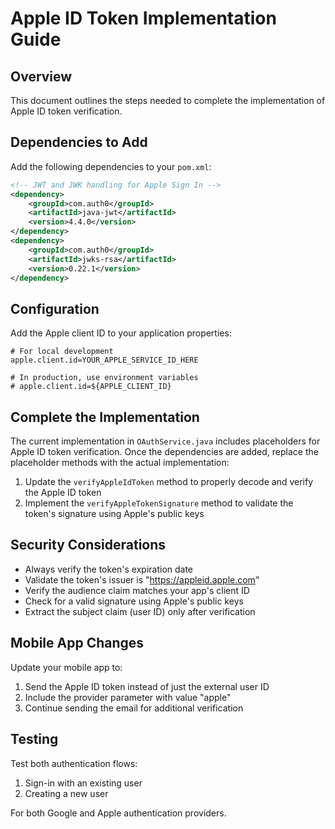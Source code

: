 # Apple ID Token Implementation Guide

## Overview
This document outlines the steps needed to complete the implementation of Apple ID token verification.

## Dependencies to Add
Add the following dependencies to your `pom.xml`:

```xml
<!-- JWT and JWK handling for Apple Sign In -->
<dependency>
    <groupId>com.auth0</groupId>
    <artifactId>java-jwt</artifactId>
    <version>4.4.0</version>
</dependency>
<dependency>
    <groupId>com.auth0</groupId>
    <artifactId>jwks-rsa</artifactId>
    <version>0.22.1</version>
</dependency>
```

## Configuration
Add the Apple client ID to your application properties:

```properties
# For local development
apple.client.id=YOUR_APPLE_SERVICE_ID_HERE

# In production, use environment variables
# apple.client.id=${APPLE_CLIENT_ID}
```

## Complete the Implementation

The current implementation in `OAuthService.java` includes placeholders for Apple ID token verification. Once the dependencies are added, replace the placeholder methods with the actual implementation:

1. Update the `verifyAppleIdToken` method to properly decode and verify the Apple ID token
2. Implement the `verifyAppleTokenSignature` method to validate the token's signature using Apple's public keys

## Security Considerations

- Always verify the token's expiration date
- Validate the token's issuer is "https://appleid.apple.com"
- Verify the audience claim matches your app's client ID
- Check for a valid signature using Apple's public keys
- Extract the subject claim (user ID) only after verification

## Mobile App Changes

Update your mobile app to:

1. Send the Apple ID token instead of just the external user ID
2. Include the provider parameter with value "apple"
3. Continue sending the email for additional verification

## Testing

Test both authentication flows:
1. Sign-in with an existing user
2. Creating a new user

For both Google and Apple authentication providers. 